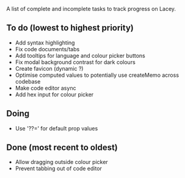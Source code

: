A list of complete and incomplete tasks to track progress on Lacey.

## To do (lowest to highest priority)

- Add syntax highlighting
- Fix code documents/tabs
- Add tooltips for language and colour picker buttons
- Fix modal background contrast for dark colours
- Create favicon (dynamic ?)
- Optimise computed values to potentially use createMemo across codebase
- Make code editor async
- Add hex input for colour picker

## Doing

- Use '??=' for default prop values

## Done (most recent to oldest)

- Allow dragging outside colour picker
- Prevent tabbing out of code editor
